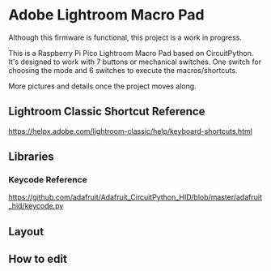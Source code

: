 # Adobe Lightroom Macro Pad

Although this firmware is functional, this project is a work in progress.

This is a Raspberry Pi Pico Lightroom Macro Pad based on CircuitPython. It's designed to work with 7 buttons or mechanical switches. One switch for choosing the mode and 6 switches to execute the macros/shortcuts.

More pictures and details once the project moves along.

## Lightroom Classic Shortcut Reference

https://helpx.adobe.com/lightroom-classic/help/keyboard-shortcuts.html

## Libraries

### Keycode Reference

https://github.com/adafruit/Adafruit_CircuitPython_HID/blob/master/adafruit_hid/keycode.py

## Layout

## How to edit 

